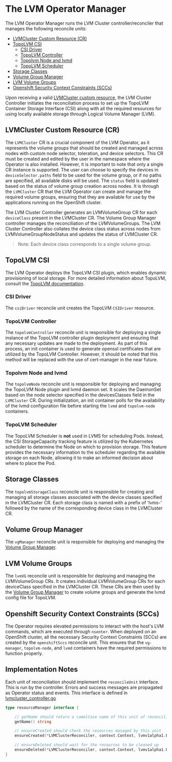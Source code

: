 # The LVM Operator Manager

The LVM Operator Manager runs the LVM Cluster controller/reconciler that manages the following reconcile units: 

- [LVMCluster Custom Resource (CR)](#lvmcluster-custom-resource-cr)
- [TopoLVM CSI](#topolvm-csi)
  * [CSI Driver](#csi-driver)
  * [TopoLVM Controller](#topolvm-controller)
  * [Topolvm Node and lvmd](#topolvm-node-and-lvmd)
  * [TopoLVM Scheduler](#topolvm-scheduler)
- [Storage Classes](#storage-classes)
- [Volume Group Manager](#volume-group-manager)
- [LVM Volume Groups](#lvm-volume-groups)
- [Openshift Security Context Constraints (SCCs)](#openshift-security-context-constraints-sccs)

Upon receiving a valid [LVMCluster custom resource](#lvmcluster-custom-resource-cr), the LVM Cluster Controller initiates the reconciliation process to set up the TopoLVM Container Storage Interface (CSI) along with all the required resources for using locally available storage through Logical Volume Manager (LVM).

## LVMCluster Custom Resource (CR)

The `LVMCluster` CR is a crucial component of the LVM Operator, as it represents the volume groups that should be created and managed across nodes with custom node selector, toleration, and device selectors. This CR must be created and edited by the user in the namespace where the Operator is also installed. However, it is important to note that only a single CR instance is supported. The user can choose to specify the devices in `deviceSelector.paths` field to be used for the volume group, or if no paths are specified, all available disks will be used. The `status` field is updated based on the status of volume group creation across nodes. It is through the `LVMCluster` CR that the LVM Operator can create and manage the required volume groups, ensuring that they are available for use by the applications running on the OpenShift cluster.

The LVM Cluster Controller generates an LVMVolumeGroup CR for each `deviceClass` present in the LVMCluster CR. The Volume Group Manager controller manages the reconciliation of the LVMVolumeGroups. The LVM Cluster Controller also collates the device class status across nodes from LVMVolumeGroupNodeStatus and updates the status of LVMCluster CR.

> Note: Each device class corresponds to a single volume group.

## TopoLVM CSI

The LVM Operator deploys the TopoLVM CSI plugin, which enables dynamic provisioning of local storage. For more detailed information about TopoLVM, consult the [TopoLVM documentation](https://github.com/topolvm/topolvm/tree/main/docs).

### CSI Driver

The `csiDriver` reconcile unit creates the TopoLVM `CSIDriver` resource.

### TopoLVM Controller

The `topolvmController` reconcile unit is responsible for deploying a single instance of the TopoLVM controller plugin deployment and ensuring that any necessary updates are made to the deployment. As part of this process, an init container is used to generate openssl certificates that are utilized by the TopoLVM Controller. However, it should be noted that this method will be replaced with the use of cert-manager in the near future.

### Topolvm Node and lvmd

The `topolvmNode` reconcile unit is responsible for deploying and managing the TopoLVM Node plugin and lvmd daemon set. It scales the DaemonSet based on the node selector specified in the devicesClasses field in the `LVMCluster` CR. During initialization, an init container polls for the availability of the lvmd configuration file before starting the `lvmd` and `topolvm-node` containers.

### TopoLVM Scheduler

The TopoLVM Scheduler is **not** used in LVMS for scheduling Pods. Instead, the CSI StorageCapacity tracking feature is utilized by the Kubernetes scheduler to determine the Node on which to provision storage. This feature provides the necessary information to the scheduler regarding the available storage on each Node, allowing it to make an informed decision about where to place the Pod.

## Storage Classes

The `topolvmStorageClass` reconcile unit is responsible for creating and managing all storage classes associated with the device classes specified in the LVMCluster CR. Each storage class is named with a prefix of 'lvms-' followed by the name of the corresponding device class in the LVMCluster CR.

## Volume Group Manager

The `vgManager` reconcile unit is responsible for deploying and managing the [Volume Group Manager](./vg-manager.md).

## LVM Volume Groups

The `lvmVG` reconcile unit is responsible for deploying and managing the LVMVolumeGroup CRs. It creates individual LVMVolumeGroup CRs for each deviceClass specified in the LVMCluster CR. These CRs are then used by the [Volume Group Manager](./vg-manager.md) to create volume groups and generate the lvmd config file for TopoLVM.

## Openshift Security Context Constraints (SCCs)

The Operator requires elevated permissions to interact with the host's LVM commands, which are executed through `nsenter`. When deployed on an OpenShift cluster, all the necessary Security Context Constraints (SCCs) are created by the `openshiftSccs` reconcile unit. This ensures that the `vg-manager`, `topolvm-node`, and `lvmd` containers have the required permissions to function properly.

## Implementation Notes

Each unit of reconciliation should implement the `reconcileUnit` interface. This is run by the controller. Errors and success messages are propagated as Operator status and events. This interface is defined in [lvmcluster_controller.go](../../controllers/lvmcluster_controller.go)

```go
type resourceManager interface {

	// getName should return a camelCase name of this unit of reconciliation
	getName() string

	// ensureCreated should check the resources managed by this unit
	ensureCreated(*LVMClusterReconciler, context.Context, lvmv1alpha1.LVMCluster) error

	// ensureDeleted should wait for the resources to be cleaned up
	ensureDeleted(*LVMClusterReconciler, context.Context, lvmv1alpha1.LVMCluster) error
}
```
